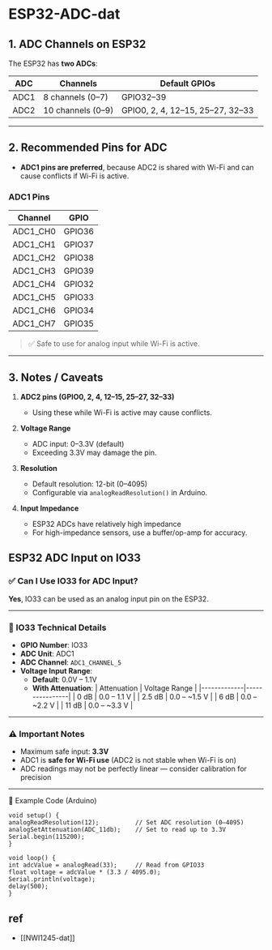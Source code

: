 
# ESP32-ADC-dat




## 1. ADC Channels on ESP32

The ESP32 has **two ADCs**:

| ADC   | Channels    | Default GPIOs                       |
|-------|------------|------------------------------------|
| ADC1  | 8 channels (0–7)  | GPIO32–39                        |
| ADC2  | 10 channels (0–9) | GPIO0, 2, 4, 12–15, 25–27, 32–33 |

---

## 2. Recommended Pins for ADC

- **ADC1 pins are preferred**, because ADC2 is shared with Wi-Fi and can cause conflicts if Wi-Fi is active.  

### ADC1 Pins

| Channel  | GPIO |
|----------|------|
| ADC1_CH0 | GPIO36 |
| ADC1_CH1 | GPIO37 |
| ADC1_CH2 | GPIO38 |
| ADC1_CH3 | GPIO39 |
| ADC1_CH4 | GPIO32 |
| ADC1_CH5 | GPIO33 |
| ADC1_CH6 | GPIO34 |
| ADC1_CH7 | GPIO35 |

> ✅ Safe to use for analog input while Wi-Fi is active.

---

## 3. Notes / Caveats

1. **ADC2 pins (GPIO0, 2, 4, 12–15, 25–27, 32–33)**  
   - Using these while Wi-Fi is active may cause conflicts.

2. **Voltage Range**  
   - ADC input: 0–3.3V (default)  
   - Exceeding 3.3V may damage the pin.

3. **Resolution**  
   - Default resolution: 12-bit (0–4095)  
   - Configurable via `analogReadResolution()` in Arduino.

4. **Input Impedance**  
   - ESP32 ADCs have relatively high impedance  
   - For high-impedance sensors, use a buffer/op-amp for accuracy.





## ESP32 ADC Input on IO33

### ✅ Can I Use IO33 for ADC Input?
**Yes**, IO33 can be used as an analog input pin on the ESP32.

---

### 📌 IO33 Technical Details
- **GPIO Number**: IO33  
- **ADC Unit**: ADC1  
- **ADC Channel**: `ADC1_CHANNEL_5`  
- **Voltage Input Range**: 
  - **Default**: 0.0V – 1.1V
  - **With Attenuation**:
    | Attenuation | Voltage Range |
    |-------------|----------------|
    | 0 dB        | 0.0 – 1.1 V     |
    | 2.5 dB      | 0.0 – ~1.5 V    |
    | 6 dB        | 0.0 – ~2.2 V    |
    | 11 dB       | 0.0 – ~3.3 V    |

---

### ⚠️ Important Notes
- Maximum safe input: **3.3V**  
- ADC1 is **safe for Wi-Fi use** (ADC2 is not stable when Wi-Fi is on)
- ADC readings may not be perfectly linear — consider calibration for precision

---

🧪 Example Code (Arduino)


    void setup() {
    analogReadResolution(12);          // Set ADC resolution (0–4095)
    analogSetAttenuation(ADC_11db);    // Set to read up to 3.3V
    Serial.begin(115200);
    }

    void loop() {
    int adcValue = analogRead(33);     // Read from GPIO33
    float voltage = adcValue * (3.3 / 4095.0); 
    Serial.println(voltage);
    delay(500);
    }

## ref 

- [[NWI1245-dat]]